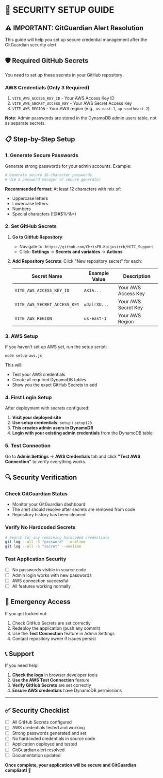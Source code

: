 # 🔐 SECURITY SETUP GUIDE

## ⚠️ IMPORTANT: GitGuardian Alert Resolution

This guide will help you set up secure credential management after the GitGuardian security alert.

## 🛡️ Required GitHub Secrets

You need to set up these secrets in your GitHub repository:

### AWS Credentials (Only 3 Required)
1. `VITE_AWS_ACCESS_KEY_ID` - Your AWS Access Key ID
2. `VITE_AWS_SECRET_ACCESS_KEY` - Your AWS Secret Access Key  
3. `VITE_AWS_REGION` - Your AWS region (e.g., `us-east-1`, `ap-southeast-2`)

**Note:** Admin passwords are stored in the DynamoDB admin users table, not as separate secrets.

## 📋 Step-by-Step Setup

### 1. Generate Secure Passwords
Generate strong passwords for your admin accounts. Example:
```bash
# Generate secure 16-character passwords
# Use a password manager or secure generator
```

**Recommended format**: At least 12 characters with mix of:
- Uppercase letters
- Lowercase letters  
- Numbers
- Special characters (!@#$%^&*)

### 2. Set GitHub Secrets

1. **Go to GitHub Repository**:
   - Navigate to: `https://github.com/ChrisFB-Kaijusirch/HCTC_Support`
   - Click: **Settings** → **Secrets and variables** → **Actions**

2. **Add Repository Secrets**:
   Click "New repository secret" for each:

   | Secret Name | Example Value | Description |
   |-------------|---------------|-------------|
   | `VITE_AWS_ACCESS_KEY_ID` | `AKIA...` | Your AWS Access Key |
   | `VITE_AWS_SECRET_ACCESS_KEY` | `wJalrXU...` | Your AWS Secret Key |
   | `VITE_AWS_REGION` | `us-east-1` | Your AWS Region |

### 3. AWS Setup

If you haven't set up AWS yet, run the setup script:

```bash
node setup-aws.js
```

This will:
- Test your AWS credentials
- Create all required DynamoDB tables
- Show you the exact GitHub Secrets to add

### 4. First Login Setup

After deployment with secrets configured:

1. **Visit your deployed site**
2. **Use setup credentials**: `setup` / `setup123`
3. **This creates admin users in DynamoDB**
4. **Login with your existing admin credentials** from the DynamoDB table

### 5. Test Connection

Go to **Admin Settings** → **AWS Credentials** tab and click **"Test AWS Connection"** to verify everything works.

## 🔍 Security Verification

### Check GitGuardian Status
- Monitor your GitGuardian dashboard
- The alert should resolve after secrets are removed from code
- Repository history has been cleaned

### Verify No Hardcoded Secrets
```bash
# Search for any remaining hardcoded credentials
git log --all -S "password" --oneline
git log --all -S "secret" --oneline
```

### Test Application Security
- [ ] No passwords visible in source code
- [ ] Admin login works with new passwords
- [ ] AWS connection successful
- [ ] All features working normally

## 🚨 Emergency Access

If you get locked out:
1. Check GitHub Secrets are set correctly
2. Redeploy the application (push any commit)
3. Use the **Test Connection** feature in Admin Settings
4. Contact repository owner if issues persist

## 📞 Support

If you need help:
1. **Check the logs** in browser developer tools
2. **Use the AWS Test Connection** feature
3. **Verify GitHub Secrets** are set correctly
4. **Ensure AWS credentials** have DynamoDB permissions

---

## ✅ Security Checklist

- [ ] All GitHub Secrets configured
- [ ] AWS credentials tested and working
- [ ] Strong passwords generated and set
- [ ] No hardcoded credentials in source code
- [ ] Application deployed and tested
- [ ] GitGuardian alert resolved
- [ ] Documentation updated

**Once complete, your application will be secure and GitGuardian compliant! 🎉**
